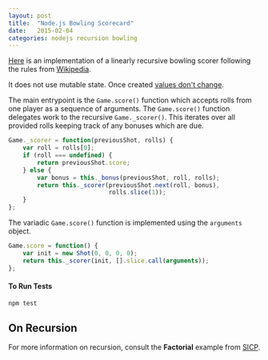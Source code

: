 ```yaml
---
layout: post
title:  "Node.js Bowling Scorecard"
date:   2015-02-04
categories: nodejs recursion bowling
---
```


[Here](https://github.com/henrygarner/BowlingNode) is an implementation of a linearly recursive bowling scorer following the rules from [Wikipedia](http://en.wikipedia.org/wiki/Ten-pin_bowling#Rules_and_regulations).

It does not use mutable state. Once created [values don't change](http://clojure.org/state).

The main entrypoint is the `Game.score()` function which accepts rolls from one player as a sequence of arguments. The `Game.score()` function delegates work to the recursive `Game._scorer()`. This iterates over all provided rolls keeping track of any bonuses which are due.

```javascript
Game._scorer = function(previousShot, rolls) {
    var roll = rolls[0];
    if (roll === undefined) {
        return previousShot.score;
    } else {
        var bonus = this._bonus(previousShot, roll, rolls);
        return this._scorer(previousShot.next(roll, bonus),
                            rolls.slice(1));
    }
};
```

The variadic `Game.score()` function is implemented using the `arguments` object.

```javascript
Game.score = function() {
    var init = new Shot(0, 0, 0, 0);
    return this._scorer(init, [].slice.call(arguments));
};
```

#### To Run Tests ####

```bash
npm test
```

## On Recursion

For more information on recursion, consult the **Factorial** example from [SICP](https://mitpress.mit.edu/sicp/full-text/sicp/book/node15.html).
